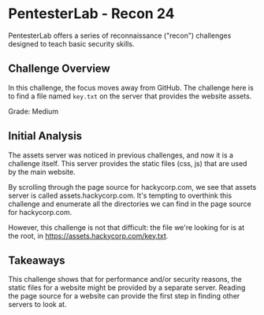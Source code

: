 # PentesterLab - Recon 24

PentesterLab offers a series of reconnaissance ("recon") challenges designed to
teach basic security skills.

## Challenge Overview

In this challenge, the focus moves away from GitHub. The challenge here is to
find a file named `key.txt` on the server that provides the website assets.

Grade: Medium

## Initial Analysis

The assets server was noticed in previous challenges, and now it is a challenge
itself. This server provides the static files (css, js) that are used by the
main website.

By scrolling through the page source for hackycorp.com, we see that assets
server is called assets.hackycorp.com. It's tempting to overthink this challenge
and enumerate all the directories we can find in the page source for
hackycorp.com.

However, this challenge is not that difficult: the file we're looking for is at
the root, in https://assets.hackycorp.com/key.txt.

## Takeaways

This challenge shows that for performance and/or security reasons, the static
files for a website might be provided by a separate server. Reading the page
source for a website can provide the first step in finding other servers to
look at.
